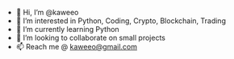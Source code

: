 - 👋 Hi, I’m @kaweeo
- 👀 I’m interested in Python, Coding, Crypto, Blockchain, Trading  
- 🌱 I’m currently learning Python
- 💞️ I’m looking to collaborate on small projects 
- 📫 Reach me @ kaweeo@gmail.com

<!---
kaweeo/kaweeo is a ✨ special ✨ repository because its `README.md` (this file) appears on your GitHub profile.
You can click the Preview link to take a look at your changes.
--->
